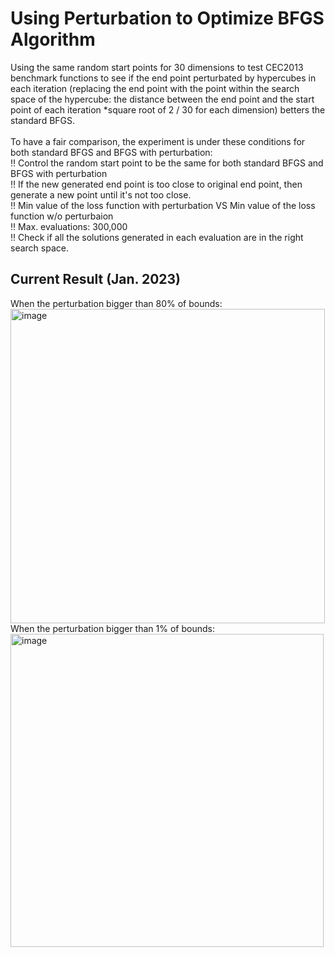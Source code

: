 # Using Perturbation to Optimize BFGS Algorithm

Using the same random start points for 30 dimensions to test CEC2013 benchmark functions to see if the end point perturbated by hypercubes in each iteration (replacing the end point with the point within the search space of the hypercube: the distance between the end point and the start point of each iteration *square root of 2 / 30 for each dimension) betters the standard BFGS.  <br /> 
 <br /> 
To have a fair comparison, the experiment is under these conditions for both standard BFGS and BFGS with perturbation: <br/> 
‼️ Control the random start point to be the same for both standard BFGS and BFGS with perturbation <br/>
‼️ If the new generated end point is too close to original end point, then generate a new point until it's not too close. <br /> 
‼️ Min value of the loss function with perturbation VS Min value of the loss function w/o perturbaion <br /> 
‼️ Max. evaluations: 300,000  <br /> 
‼️ Check if all the solutions generated in each evaluation are in the right search space.

## Current Result (Jan. 2023)
When the perturbation bigger than 80% of bounds: 
 <img width="503" alt="image" src="https://user-images.githubusercontent.com/90204593/217311128-79840320-3839-40da-89fa-f6b160034500.png">
 <br/>When the perturbation bigger than 1% of bounds: 
 <img width="501" alt="image" src="https://user-images.githubusercontent.com/90204593/217322392-705509bb-db87-4456-ad9f-763bf53132b7.png">

